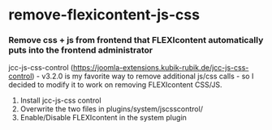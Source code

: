 # remove-flexicontent-js-css
### Remove css + js from frontend that FLEXIcontent automatically puts into the frontend administrator

jcc-js-css-control (https://joomla-extensions.kubik-rubik.de/jcc-js-css-control) - v3.2.0
is my favorite way to remove additional js/css calls - so I decided to modify it to work on removing 
FLEXIcontent CSS/JS.

1. Install jcc-js-css control
2. Overwrite the two files in plugins/system/jscsscontrol/
2. Enable/Disable FLEXIcontent in the system plugin


